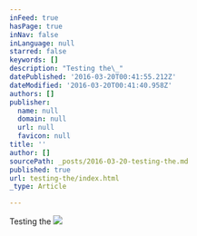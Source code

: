 ```yaml
---
inFeed: true
hasPage: true
inNav: false
inLanguage: null
starred: false
keywords: []
description: "Testing the\_"
datePublished: '2016-03-20T00:41:55.212Z'
dateModified: '2016-03-20T00:41:40.958Z'
authors: []
publisher:
  name: null
  domain: null
  url: null
  favicon: null
title: ''
author: []
sourcePath: _posts/2016-03-20-testing-the.md
published: true
url: testing-the/index.html
_type: Article

---
```

Testing the ![](https://the-grid-user-content.s3-us-west-2.amazonaws.com/b5c20585-7947-48ae-a5bc-5a4a55cd222e.jpg)